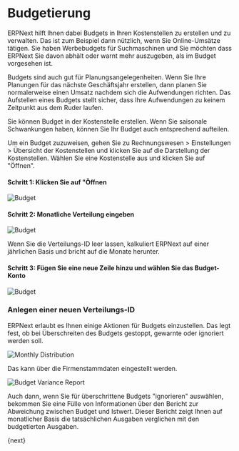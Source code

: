 <!-- add-breadcrumbs -->
# Budgetierung


ERPNext hilft Ihnen dabei Budgets in Ihren Kostenstellen zu erstellen und zu verwalten. Das ist zum Beispiel dann nützlich, wenn Sie Online-Umsätze tätigen. Sie haben Werbebudgets für Suchmaschinen und Sie möchten dass ERPNext Sie davon abhält oder warnt mehr auszugeben, als im Budget vorgesehen ist.

Budgets sind auch gut für Planungsangelegenheiten. Wenn Sie Ihre Planungen für das nächste Geschäftsjahr erstellen, dann planen Sie normalerweise einen Umsatz nachdem sich die Aufwendungen richten. Das Aufstellen eines Budgets stellt sicher, dass Ihre Aufwendungen zu keinem Zeitpunkt aus dem Ruder laufen.

Sie können Budget in der Kostenstelle erstellen. Wenn Sie saisonale Schwankungen haben, können Sie Ihr Budget auch entsprechend aufteilen.

Um ein Budget zuzuweisen, gehen Sie zu Rechnungswesen > Einstellungen > Übersicht der Kostenstellen und klicken Sie auf die Darstellung der Kostenstellen. Wählen Sie eine Kostenstelle aus und klicken Sie auf "Öffnen".

#### Schritt 1: Klicken Sie auf "Öffnen

<img class="screenshot" alt="Budget" src="{{docs_base_url}}/v12/assets/img/accounts/budgeting-cost-center.png">

#### Schritt 2: Monatliche Verteilung eingeben


<img class="screenshot" alt="Budget" src="{{docs_base_url}}/v12/assets/img/accounts/budget-account.png">

Wenn Sie die Verteilungs-ID leer lassen, kalkuliert ERPNext auf einer jährlichen Basis und bricht auf die Monate herunter.

#### Schritt 3: Fügen Sie eine neue Zeile hinzu und wählen Sie das Budget-Konto


<img class="screenshot" alt="Budget" src="{{docs_base_url}}/v12/assets/img/accounts/budget-account.png">

### Anlegen einer neuen Verteilungs-ID

ERPNext erlaubt es Ihnen einige Aktionen für Budgets einzustellen. Das legt fest, ob bei Überschreiten des Budgets gestoppt, gewarnte oder ignoriert werden soll.

<img class="screenshot" alt="Monthly Distribution" src="{{docs_base_url}}/v12/assets/img/accounts/monthly-budget-distribution.png">

Das kann über die Firmenstammdaten eingestellt werden.

<img class="screenshot" alt="Budget Variance Report" src="{{docs_base_url}}/v12/assets/img/accounts/budget-variance-report.png">

Auch dann, wenn Sie für überschrittene Budgets "ignorieren" auswählen, bekommen Sie eine Fülle von Informationen über den Bericht zur Abweichung zwischen Budget und Istwert. Dieser Bericht zeigt Ihnen auf monatlicher Basis die tatsächlichen Ausgaben verglichen mit den budgetierten Ausgaben.

{next}
